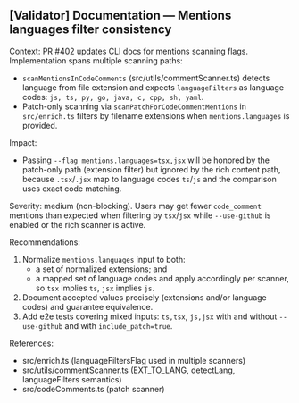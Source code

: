 ## [Validator] Documentation — Mentions languages filter consistency

Context: PR #402 updates CLI docs for mentions scanning flags. Implementation spans multiple scanning paths:

- `scanMentionsInCodeComments` (src/utils/commentScanner.ts) detects language from file extension and expects `languageFilters` as language codes: `js, ts, py, go, java, c, cpp, sh, yaml`.
- Patch-only scanning via `scanPatchForCodeCommentMentions` in `src/enrich.ts` filters by filename extensions when `mentions.languages` is provided.

Impact:

- Passing `--flag mentions.languages=tsx,jsx` will be honored by the patch-only path (extension filter) but ignored by the rich content path, because `.tsx`/`.jsx` map to language codes `ts`/`js` and the comparison uses exact code matching.

Severity: medium (non-blocking). Users may get fewer `code_comment` mentions than expected when filtering by `tsx`/`jsx` while `--use-github` is enabled or the rich scanner is active.

Recommendations:

1. Normalize `mentions.languages` input to both:
   - a set of normalized extensions; and
   - a mapped set of language codes
   and apply accordingly per scanner, so `tsx` implies `ts`, `jsx` implies `js`.
2. Document accepted values precisely (extensions and/or language codes) and guarantee equivalence.
3. Add e2e tests covering mixed inputs: `ts,tsx`, `js,jsx` with and without `--use-github` and with `include_patch=true`.

References:

- src/enrich.ts (languageFiltersFlag used in multiple scanners)
- src/utils/commentScanner.ts (EXT_TO_LANG, detectLang, languageFilters semantics)
- src/codeComments.ts (patch scanner)

